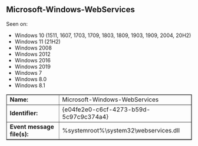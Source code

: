 ## Microsoft-Windows-WebServices

Seen on:
* Windows 10 (1511, 1607, 1703, 1709, 1803, 1809, 1903, 1909, 2004, 20H2)
* Windows 11 (21H2)
* Windows 2008
* Windows 2012
* Windows 2016
* Windows 2019
* Windows 7
* Windows 8.0
* Windows 8.1

<table border="1" class="docutils">
  <tbody>
    <tr>
      <td><b>Name:</b></td>
      <td>Microsoft-Windows-WebServices</td>
    </tr>
    <tr>
      <td><b>Identifier:</b></td>
      <td>{e04fe2e0-c6cf-4273-b59d-5c97c9c374a4}</td>
    </tr>
    <tr>
      <td><b>Event message file(s):</b></td>
      <td>%systemroot%\system32\webservices.dll</td>
    </tr>
  </tbody>
</table>

&nbsp;


